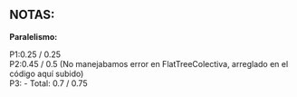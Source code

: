 ## **NOTAS:**
**Paralelismo:**

P1:0.25 / 0.25  
P2:0.45 / 0.5 (No manejabamos error en FlatTreeColectiva, arreglado en el código aquí subido)  
P3: -
Total: 0.7 / 0.75
